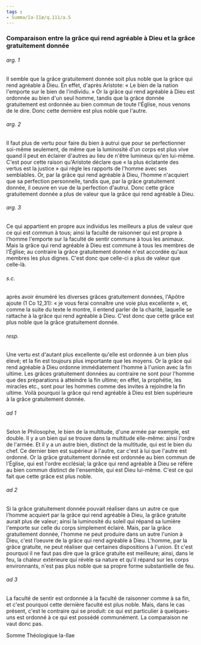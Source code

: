 ```yaml
---
tags : 
- Summa/Ia-IIæ/q.111/a.5
---
```


### Comparaison entre la grâce qui rend agréable à Dieu et la grâce gratuitement donnée

###### arg. 1
Il semble que la grâce gratuitement donnée soit plus noble que la grâce qui rend agréable à Dieu. En effet, d'après Aristote: « Le bien de la nation l'emporte sur le bien de l'individu. » Or la grâce qui rend agréable à Dieu est ordonnée au bien d'un seul homme, tandis que la grâce donnée gratuitement est ordonnée au bien commun de toute l'Église, nous venons de le dire. Donc cette dernière est plus noble que l'autre. 

###### arg. 2
Il faut plus de vertu pour faire du bien à autrui que pour se perfectionner soi-même seulement, de même que la luminosité d'un corps est plus vive quand il peut en éclairer d'autres au lieu de n'être lumineux qu'en lui-même. C'est pour cette raison qu'Aristote déclare que « la plus éclatante des vertus est la justice » qui règle les rapports de l'homme avec ses semblables. Or, par la grâce qui rend agréable à Dieu, l’homme n'acquiert que sa perfection personnelle, tandis que, par la grâce gratuitement donnée, il oeuvre en vue de la perfection d'autrui. Donc cette grâce gratuitement donnée a plus de valeur que la grâce qui rend agréable à Dieu. 

###### arg. 3
Ce qui appartient en propre aux individus les meilleurs a plus de valeur que ce qui est commun à tous; ainsi la faculté de raisonner qui est propre à l'homme l'emporte sur la faculté de sentir commune à tous les animaux. Mais la grâce qui rend agréable à Dieu est commune à tous les membres de l'Église; au contraire la grâce gratuitement donnée n'est accordée qu'aux membres les plus dignes. C'est donc que celle-ci a plus de valeur que celle-là. 

###### s.c.
après avoir énuméré les diverses grâces gratuitement données, l'Apôtre ajoute (1 Co 12,31): « je vous ferai connaître une voie plus excellente », et, comme la suite du texte le montre, il entend parler de la charité, laquelle se rattache à la grâce qui rend agréable à Dieu. C'est donc que cette grâce est plus noble que la grâce gratuitement donnée. 

###### resp.
Une vertu est d'autant plus excellente qu'elle est ordonnée à un bien plus élevé; et la fin est toujours plus importante que les moyens. Or la grâce qui rend agréable à Dieu ordonne immédiatement l'homme à l'union avec la fin ultime. Les grâces gratuitement données au contraire ne sont pour l'homme que des préparations à atteindre la fin ultime; en effet, la prophétie, les miracles etc., sont pour les hommes comme des invites à rejoindre la fin ultime. Voilà pourquoi la grâce qui rend agréable à Dieu est bien supérieure à la grâce gratuitement donnée. 

###### ad 1
Selon le Philosophe, le bien de la multitude, d'une armée par exemple, est double. Il y a un bien qui se trouve dans la multitude elle-même: ainsi l'ordre de l'armée. Et il y a un autre bien, distinct de la multitude, qui est le bien du chef. Ce dernier bien est supérieur à l'autre, car c'est à lui que l'autre est ordonné. Or la grâce gratuitement donnée est ordonnée au bien commun de l'Église, qui est l'ordre ecclésial; la grâce qui rend agréable à Dieu se réfère au bien commun distinct de l'ensemble, qui est Dieu lui-même. C'est ce qui fait que cette grâce est plus noble. 

###### ad 2
Si la grâce gratuitement donnée pouvait réaliser dans un autre ce que l'homme acquiert par la grâce qui rend agréable à Dieu, la grâce gratuite aurait plus de valeur; ainsi la luminosité du soleil qui répand sa lumière l'emporte sur celle du corps simplement éclairé. Mais, par la grâce gratuitement donnée, l'homme ne peut produire dans un autre l'union à Dieu, c'est l’oeuvre de la grâce qui rend agréable à Dieu. L'homme, par la grâce gratuite, ne peut réaliser que certaines dispositions à l'union. Et c'est pourquoi il ne faut pas dire que la grâce gratuite est meilleure; ainsi, dans le feu, la chaleur extérieure qui révèle sa nature et qu'il répand sur les corps environnants, n'est pas plus noble que sa propre forme substantielle de feu. 

###### ad 3
La faculté de sentir est ordonnée à la faculté de raisonner comme à sa fin, et c'est pourquoi cette dernière faculté est plus noble. Mais, dans le cas présent, c'est le contraire qui se produit: ce qui est particulier à quelques-uns est ordonné à ce qui est possédé communément. La comparaison ne vaut donc pas. 

Somme Théologique Ia-IIae 

